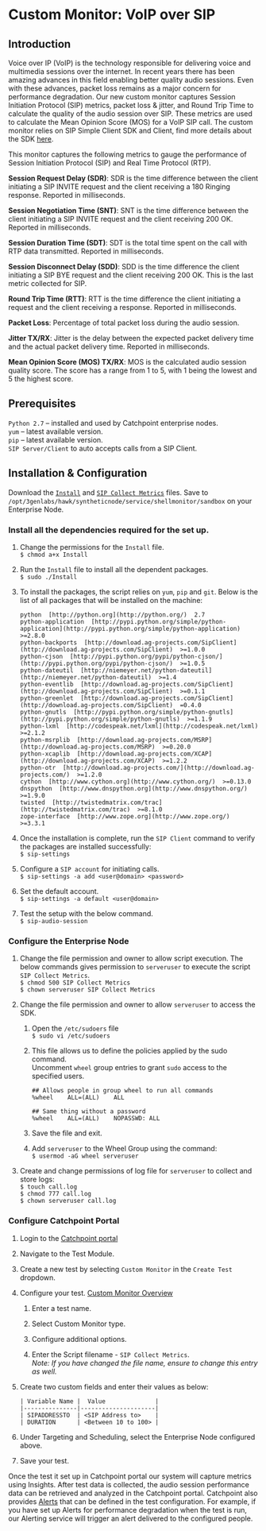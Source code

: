 # Custom Monitor: VoIP over SIP

## Introduction

Voice over IP (VoIP) is the technology responsible for delivering voice and multimedia sessions over the internet. In recent years there has been amazing advances in this field enabling better quality audio sessions. Even with these advances, packet loss remains as a major concern for performance degradation. Our new custom monitor captures Session Initiation Protocol (SIP) metrics, packet loss & jitter, and Round Trip Time to calculate the quality of the audio session over SIP. These metrics are used to calculate the Mean Opinion Score (MOS) for a VoIP SIP call. The custom monitor relies on SIP Simple Client SDK and Client, find more details about the SDK [here](https://sipsimpleclient.org/).

This monitor captures the following metrics to gauge the performance of Session Initiation Protocol (SIP) and Real Time Protocol (RTP).

**Session Request Delay (SDR)**: SDR is the time difference between the client initiating a SIP INVITE request and the client receiving a 180 Ringing response. Reported in milliseconds.

**Session Negotiation Time (SNT)**: SNT is the time difference between the client initiating a SIP INVITE request and the client receiving 200 OK. Reported in milliseconds.

**Session Duration Time (SDT)**: SDT is the total time spent on the call with RTP data transmitted. Reported in milliseconds.

**Session Disconnect Delay (SDD)**:  SDD is the time difference the client initiating a SIP BYE request and the client receiving 200 OK. This is the last metric collected for SIP.

**Round Trip Time (RTT)**: RTT is the time difference the client initiating a request and the client receiving a response. Reported in milliseconds.

**Packet Loss**: Percentage of total packet loss during the audio session.

**Jitter TX/RX**: Jitter is the delay between the expected packet delivery time and the actual packet delivery time. Reported in milliseconds.

**Mean Opinion Score (MOS) TX/RX**: MOS is the calculated audio session quality score. The score has a range from 1 to 5, with 1 being the lowest and 5 the highest score.

## Prerequisites

`Python 2.7` – installed and used by Catchpoint enterprise nodes.  
`yum` – latest available version.  
`pip` – latest available version.  
`SIP Server/Client` to auto accepts calls from a SIP Client.  

## Installation & Configuration

Download the [`Install`](install) and [`SIP Collect Metrics`](SIP%20Collect%20Metrics) files.
Save to `/opt/3genlabs/hawk/syntheticnode/service/shellmonitor/sandbox` on your Enterprise Node.

### Install all the dependencies required for the set up.

1. Change the permissions for the `Install` file.  
`$ chmod a+x Install`

1. Run the `Install` file to install all the dependent packages.  
`$ sudo ./Install`

1. To install the packages, the script relies on `yum`, `pip` and `git`. Below is the list of all packages that will be installed on the machine:
    ```
    python  [http://python.org](http://python.org/)  2.7
    python-application  [http://pypi.python.org/simple/python-application](http://pypi.python.org/simple/python-application)  >=2.8.0
    python-backports  [http://download.ag-projects.com/SipClient](http://download.ag-projects.com/SipClient)  >=1.0.0
    python-cjson  [http://pypi.python.org/pypi/python-cjson/](http://pypi.python.org/pypi/python-cjson/)  >=1.0.5
    python-dateutil  [http://niemeyer.net/python-dateutil](http://niemeyer.net/python-dateutil)  >=1.4
    python-eventlib  [http://download.ag-projects.com/SipClient](http://download.ag-projects.com/SipClient)  >=0.1.1
    python-greenlet  [http://download.ag-projects.com/SipClient](http://download.ag-projects.com/SipClient)  =0.4.0
    python-gnutls  [http://pypi.python.org/simple/python-gnutls](http://pypi.python.org/simple/python-gnutls)  >=1.1.9
    python-lxml  [http://codespeak.net/lxml](http://codespeak.net/lxml)  >=2.1.2
    python-msrplib  [http://download.ag-projects.com/MSRP](http://download.ag-projects.com/MSRP)  >=0.20.0
    python-xcaplib  [http://download.ag-projects.com/XCAP](http://download.ag-projects.com/XCAP)  >=1.2.2
    python-otr  [http://download.ag-projects.com/](http://download.ag-projects.com/)  >=1.2.0
    cython  [http://www.cython.org](http://www.cython.org/)  >=0.13.0
    dnspython  [http://www.dnspython.org](http://www.dnspython.org/)  >=1.9.0
    twisted  [http://twistedmatrix.com/trac](http://twistedmatrix.com/trac)  >=8.1.0
    zope-interface  [http://www.zope.org](http://www.zope.org/)  >=3.3.1
    ```

1. Once the installation is complete, run the `SIP Client` command to verify the packages are installed successfully:  
`$ sip-settings`

1. Configure a `SIP account` for initiating calls.  
`$ sip-settings -a add <user@domain> <password>`

1. Set the default account.  
`$ sip-settings -a default <user@domain>`

1. Test the setup with the below command.  
`$ sip-audio-session`

### Configure the Enterprise Node

1. Change the file permission and owner to allow script execution. The below commands gives permission to `serveruser` to execute the script `SIP Collect Metrics`.  
`$ chmod 500 SIP Collect Metrics`  
`$ chown serveruser SIP Collect Metrics`

1. Change the file permission and owner to allow `serveruser` to access the SDK.
    1. Open the `/etc/sudoers` file  
    `$ sudo vi /etc/sudoers` 

    1. This file allows us to define the policies applied by the sudo command.  
    Uncomment `wheel` group entries to grant `sudo` access to the specified users.
        ```
        ## Allows people in group wheel to run all commands
        %wheel    ALL=(ALL)    ALL

        ## Same thing without a password  
        %wheel    ALL=(ALL)    NOPASSWD: ALL
        ```

    1. Save the file and exit.

    1. Add `serveruser` to the Wheel Group using the command:  
    `$ usermod -aG wheel serveruser`

1. Create and change permissions of log file for `serveruser` to collect and store logs:  
`$ touch call.log`  
`$ chmod 777 call.log`  
`$ chown serveruser call.log`  

### Configure Catchpoint Portal

1. Login to the [Catchpoint portal](https://portal.catchpoint.com/ui/Entry/Login.aspx)

1. Navigate to the Test Module.

1. Create a new test by selecting `Custom Monitor` in the `Create Test` dropdown.  

1. Configure your test. [Custom Monitor Overview](https://support.catchpoint.com/hc/en-us/articles/360004586331)
    1. Enter a test name.
    
    1. Select Custom Monitor type.
    
    1. Configure additional options.
    
    1. Enter the Script filename - `SIP Collect Metrics`.  
    _Note: If you have changed the file name, ensure to change this entry as well._
    
1. Create two custom fields and enter their values as below:
    ```
    | Variable Name |  Value              |  
    |---------------|---------------------|  
    | SIPADDRESSTO  | <SIP Address to>    |  
    | DURATION      | <Between 10 to 100> |  
    ```
1. Under Targeting and Scheduling, select the Enterprise Node configured above.

1. Save your test.

Once the test it set up in Catchpoint portal our system will capture metrics using Insights. After test data is collected, the audio session performance data can be retrieved and analyzed in the Catchpoint portal. Catchpoint also provides [Alerts](https://support.catchpoint.com/hc/en-us/articles/203646755) that can be defined in the test configuration. For example, if you have set up Alerts for performance degradation when the test is run, our Alerting service will trigger an alert delivered to the configured people.
